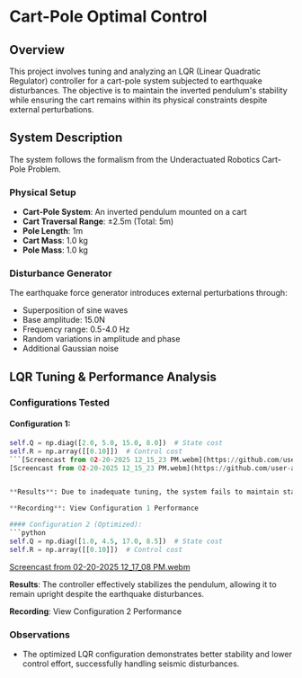 # Cart-Pole Optimal Control

## Overview

This project involves tuning and analyzing an LQR (Linear Quadratic Regulator) controller for a cart-pole system subjected to earthquake disturbances. The objective is to maintain the inverted pendulum's stability while ensuring the cart remains within its physical constraints despite external perturbations.

## System Description

The system follows the formalism from the Underactuated Robotics Cart-Pole Problem.

### Physical Setup

- **Cart-Pole System**: An inverted pendulum mounted on a cart
- **Cart Traversal Range**: ±2.5m (Total: 5m)
- **Pole Length**: 1m
- **Cart Mass**: 1.0 kg
- **Pole Mass**: 1.0 kg

### Disturbance Generator

The earthquake force generator introduces external perturbations through:

- Superposition of sine waves
- Base amplitude: 15.0N
- Frequency range: 0.5-4.0 Hz
- Random variations in amplitude and phase
- Additional Gaussian noise

## LQR Tuning & Performance Analysis

### Configurations Tested

#### Configuration 1:
```python
self.Q = np.diag([2.0, 5.0, 15.0, 8.0])  # State cost
self.R = np.array([[0.10]])  # Control cost
```[Screencast from 02-20-2025 12_15_23 PM.webm](https://github.com/user-attachments/assets/1e1e1ccc-deb4-45e6-97c7-3b11f1470d0f)
[Screencast from 02-20-2025 12_15_23 PM.webm](https://github.com/user-attachments/assets/6039139f-ca21-42bc-a04f-04741956c041)


**Results**: Due to inadequate tuning, the system fails to maintain stability, and the pendulum falls after 15 seconds.

**Recording**: View Configuration 1 Performance

#### Configuration 2 (Optimized):
```python
self.Q = np.diag([1.0, 4.5, 17.0, 8.5])  # State cost
self.R = np.array([[0.10]])  # Control cost
```
[Screencast from 02-20-2025 12_17_08 PM.webm](https://github.com/user-attachments/assets/cde72b1c-49f1-4fa4-adb6-99dca2ce3684)

**Results**: The controller effectively stabilizes the pendulum, allowing it to remain upright despite the earthquake disturbances.

**Recording**: View Configuration 2 Performance

### Observations

- The optimized LQR configuration demonstrates better stability and lower control effort, successfully handling seismic disturbances.
